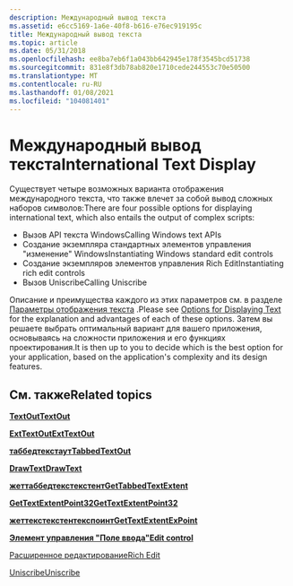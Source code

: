 ```yaml
---
description: Международный вывод текста
ms.assetid: e6cc5169-1a6e-40f8-b616-e76ec919195c
title: Международный вывод текста
ms.topic: article
ms.date: 05/31/2018
ms.openlocfilehash: ee8ba7eb6f1a043bb642945e178f3545bcd51738
ms.sourcegitcommit: 831e8f3db78ab820e1710cede244553c70e50500
ms.translationtype: MT
ms.contentlocale: ru-RU
ms.lasthandoff: 01/08/2021
ms.locfileid: "104081401"
---
```

# <a name="international-text-display"></a><span data-ttu-id="4c6ab-103">Международный вывод текста</span><span class="sxs-lookup"><span data-stu-id="4c6ab-103">International Text Display</span></span>

<span data-ttu-id="4c6ab-104">Существует четыре возможных варианта отображения международного текста, что также влечет за собой вывод сложных наборов символов:</span><span class="sxs-lookup"><span data-stu-id="4c6ab-104">There are four possible options for displaying international text, which also entails the output of complex scripts:</span></span>

-   <span data-ttu-id="4c6ab-105">Вызов API текста Windows</span><span class="sxs-lookup"><span data-stu-id="4c6ab-105">Calling Windows text APIs</span></span>
-   <span data-ttu-id="4c6ab-106">Создание экземпляра стандартных элементов управления "изменение" Windows</span><span class="sxs-lookup"><span data-stu-id="4c6ab-106">Instantiating Windows standard edit controls</span></span>
-   <span data-ttu-id="4c6ab-107">Создание экземпляров элементов управления Rich Edit</span><span class="sxs-lookup"><span data-stu-id="4c6ab-107">Instantiating rich edit controls</span></span>
-   <span data-ttu-id="4c6ab-108">Вызов Uniscribe</span><span class="sxs-lookup"><span data-stu-id="4c6ab-108">Calling Uniscribe</span></span>

<span data-ttu-id="4c6ab-109">Описание и преимущества каждого из этих параметров см. в разделе [Параметры отображения текста](https://msdn.microsoft.com/globalization/mt662335) .</span><span class="sxs-lookup"><span data-stu-id="4c6ab-109">Please see [Options for Displaying Text](https://msdn.microsoft.com/globalization/mt662335) for the explanation and advantages of each of these options.</span></span> <span data-ttu-id="4c6ab-110">Затем вы решаете выбрать оптимальный вариант для вашего приложения, основываясь на сложности приложения и его функциях проектирования.</span><span class="sxs-lookup"><span data-stu-id="4c6ab-110">It is then up to you to decide which is the best option for your application, based on the application's complexity and its design features.</span></span>

## <a name="related-topics"></a><span data-ttu-id="4c6ab-111">См. также</span><span class="sxs-lookup"><span data-stu-id="4c6ab-111">Related topics</span></span>

<dl> <dt>

[<span data-ttu-id="4c6ab-112">**TextOut**</span><span class="sxs-lookup"><span data-stu-id="4c6ab-112">**TextOut**</span></span>](/windows/win32/api/wingdi/nf-wingdi-textouta)
</dt> <dt>

[<span data-ttu-id="4c6ab-113">**ExtTextOut**</span><span class="sxs-lookup"><span data-stu-id="4c6ab-113">**ExtTextOut**</span></span>](/windows/win32/api/wingdi/nf-wingdi-exttextouta)
</dt> <dt>

[<span data-ttu-id="4c6ab-114">**таббедтекстаут**</span><span class="sxs-lookup"><span data-stu-id="4c6ab-114">**TabbedTextOut**</span></span>](/windows/win32/api/winuser/nf-winuser-tabbedtextouta)
</dt> <dt>

[<span data-ttu-id="4c6ab-115">**DrawText**</span><span class="sxs-lookup"><span data-stu-id="4c6ab-115">**DrawText**</span></span>](/windows/win32/api/winuser/nf-winuser-drawtext)
</dt> <dt>

[<span data-ttu-id="4c6ab-116">**жеттаббедтекстекстент**</span><span class="sxs-lookup"><span data-stu-id="4c6ab-116">**GetTabbedTextExtent**</span></span>](/windows/win32/api/winuser/nf-winuser-gettabbedtextextenta)
</dt> <dt>

[<span data-ttu-id="4c6ab-117">**GetTextExtentPoint32**</span><span class="sxs-lookup"><span data-stu-id="4c6ab-117">**GetTextExtentPoint32**</span></span>](/windows/win32/api/wingdi/nf-wingdi-gettextextentpoint32a)
</dt> <dt>

[<span data-ttu-id="4c6ab-118">**жеттекстекстентекспоинт**</span><span class="sxs-lookup"><span data-stu-id="4c6ab-118">**GetTextExtentExPoint**</span></span>](/windows/win32/api/wingdi/nf-wingdi-gettextextentexpointa)
</dt> <dt>

[<span data-ttu-id="4c6ab-119">**Элемент управления "Поле ввода"**</span><span class="sxs-lookup"><span data-stu-id="4c6ab-119">**Edit control**</span></span>](../msi/edit-control.md)
</dt> <dt>

[<span data-ttu-id="4c6ab-120">Расширенное редактирование</span><span class="sxs-lookup"><span data-stu-id="4c6ab-120">Rich Edit</span></span>](../controls/about-rich-edit-controls.md)
</dt> <dt>

[<span data-ttu-id="4c6ab-121">Uniscribe</span><span class="sxs-lookup"><span data-stu-id="4c6ab-121">Uniscribe</span></span>](uniscribe.md)
</dt> </dl>

 

 
